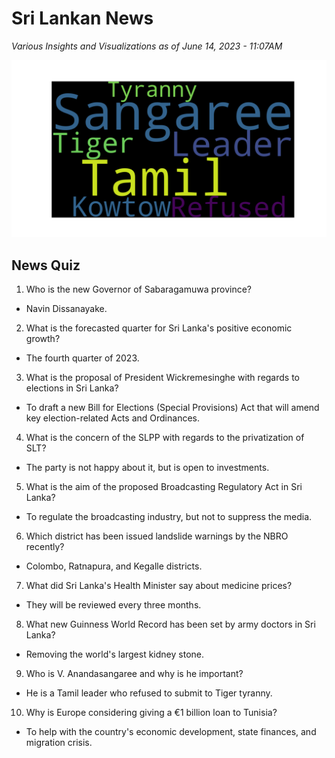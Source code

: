 
# Sri Lankan News

*Various Insights and Visualizations as of June 14, 2023 - 11:07AM*

![wordcloud](media/wordcloud/wordcloud.latest.png)

## News Quiz

1. Who is the new Governor of Sabaragamuwa province?
- Navin Dissanayake.

2. What is the forecasted quarter for Sri Lanka's positive economic growth?
- The fourth quarter of 2023.

3. What is the proposal of President Wickremesinghe with regards to elections in Sri Lanka?
- To draft a new Bill for Elections (Special Provisions) Act that will amend key election-related Acts and Ordinances.

4. What is the concern of the SLPP with regards to the privatization of SLT?
- The party is not happy about it, but is open to investments.

5. What is the aim of the proposed Broadcasting Regulatory Act in Sri Lanka?
- To regulate the broadcasting industry, but not to suppress the media.

6. Which district has been issued landslide warnings by the NBRO recently?
- Colombo, Ratnapura, and Kegalle districts.

7. What did Sri Lanka's Health Minister say about medicine prices?
- They will be reviewed every three months.

8. What new Guinness World Record has been set by army doctors in Sri Lanka?
- Removing the world's largest kidney stone.

9. Who is V. Anandasangaree and why is he important?
- He is a Tamil leader who refused to submit to Tiger tyranny.

10. Why is Europe considering giving a €1 billion loan to Tunisia?
- To help with the country's economic development, state finances, and migration crisis.



    